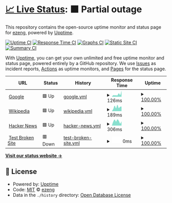 # [📈 Live Status](https://ezeng.github.io/upptime-ghp): <!--live status--> **🟧 Partial outage**

This repository contains the open-source uptime monitor and status page for [ezeng](https://ezeng.github.io/upptime-ghp), powered by [Upptime](https://github.com/upptime/upptime).

[![Uptime CI](https://github.com/ezeng/upptime-ghp/workflows/Uptime%20CI/badge.svg)](https://github.com/ezeng/upptime-ghp/actions?query=workflow%3A%22Uptime+CI%22)
[![Response Time CI](https://github.com/ezeng/upptime-ghp/workflows/Response%20Time%20CI/badge.svg)](https://github.com/ezeng/upptime-ghp/actions?query=workflow%3A%22Response+Time+CI%22)
[![Graphs CI](https://github.com/ezeng/upptime-ghp/workflows/Graphs%20CI/badge.svg)](https://github.com/ezeng/upptime-ghp/actions?query=workflow%3A%22Graphs+CI%22)
[![Static Site CI](https://github.com/ezeng/upptime-ghp/workflows/Static%20Site%20CI/badge.svg)](https://github.com/ezeng/upptime-ghp/actions?query=workflow%3A%22Static+Site+CI%22)
[![Summary CI](https://github.com/ezeng/upptime-ghp/workflows/Summary%20CI/badge.svg)](https://github.com/ezeng/upptime-ghp/actions?query=workflow%3A%22Summary+CI%22)

With [Upptime](https://upptime.js.org), you can get your own unlimited and free uptime monitor and status page, powered entirely by a GitHub repository. We use [Issues](https://github.com/ezeng/upptime-ghp/issues) as incident reports, [Actions](https://github.com/ezeng/upptime-ghp/actions) as uptime monitors, and [Pages](https://ezeng.github.io/upptime-ghp) for the status page.

<!--start: status pages-->
<!-- This summary is generated by Upptime (https://github.com/upptime/upptime) -->
<!-- Do not edit this manually, your changes will be overwritten -->
<!-- prettier-ignore -->
| URL | Status | History | Response Time | Uptime |
| --- | ------ | ------- | ------------- | ------ |
| <img alt="" src="https://icons.duckduckgo.com/ip3/www.google.com.ico" height="13"> [Google](https://www.google.com) | 🟩 Up | [google.yml](https://github.com/ericqzeng/uptime-ghp/commits/HEAD/history/google.yml) | <details><summary><img alt="Response time graph" src="./graphs/google/response-time-week.png" height="20"> 126ms</summary><br><a href="https://ericqzeng.github.io/uptime-ghp/history/google"><img alt="Response time 105" src="https://img.shields.io/endpoint?url=https%3A%2F%2Fraw.githubusercontent.com%2Fericqzeng%2Fuptime-ghp%2FHEAD%2Fapi%2Fgoogle%2Fresponse-time.json"></a><br><a href="https://ericqzeng.github.io/uptime-ghp/history/google"><img alt="24-hour response time 316" src="https://img.shields.io/endpoint?url=https%3A%2F%2Fraw.githubusercontent.com%2Fericqzeng%2Fuptime-ghp%2FHEAD%2Fapi%2Fgoogle%2Fresponse-time-day.json"></a><br><a href="https://ericqzeng.github.io/uptime-ghp/history/google"><img alt="7-day response time 126" src="https://img.shields.io/endpoint?url=https%3A%2F%2Fraw.githubusercontent.com%2Fericqzeng%2Fuptime-ghp%2FHEAD%2Fapi%2Fgoogle%2Fresponse-time-week.json"></a><br><a href="https://ericqzeng.github.io/uptime-ghp/history/google"><img alt="30-day response time 105" src="https://img.shields.io/endpoint?url=https%3A%2F%2Fraw.githubusercontent.com%2Fericqzeng%2Fuptime-ghp%2FHEAD%2Fapi%2Fgoogle%2Fresponse-time-month.json"></a><br><a href="https://ericqzeng.github.io/uptime-ghp/history/google"><img alt="1-year response time 105" src="https://img.shields.io/endpoint?url=https%3A%2F%2Fraw.githubusercontent.com%2Fericqzeng%2Fuptime-ghp%2FHEAD%2Fapi%2Fgoogle%2Fresponse-time-year.json"></a></details> | <details><summary><a href="https://ericqzeng.github.io/uptime-ghp/history/google">100.00%</a></summary><a href="https://ericqzeng.github.io/uptime-ghp/history/google"><img alt="All-time uptime 100.00%" src="https://img.shields.io/endpoint?url=https%3A%2F%2Fraw.githubusercontent.com%2Fericqzeng%2Fuptime-ghp%2FHEAD%2Fapi%2Fgoogle%2Fuptime.json"></a><br><a href="https://ericqzeng.github.io/uptime-ghp/history/google"><img alt="24-hour uptime 100.00%" src="https://img.shields.io/endpoint?url=https%3A%2F%2Fraw.githubusercontent.com%2Fericqzeng%2Fuptime-ghp%2FHEAD%2Fapi%2Fgoogle%2Fuptime-day.json"></a><br><a href="https://ericqzeng.github.io/uptime-ghp/history/google"><img alt="7-day uptime 100.00%" src="https://img.shields.io/endpoint?url=https%3A%2F%2Fraw.githubusercontent.com%2Fericqzeng%2Fuptime-ghp%2FHEAD%2Fapi%2Fgoogle%2Fuptime-week.json"></a><br><a href="https://ericqzeng.github.io/uptime-ghp/history/google"><img alt="30-day uptime 100.00%" src="https://img.shields.io/endpoint?url=https%3A%2F%2Fraw.githubusercontent.com%2Fericqzeng%2Fuptime-ghp%2FHEAD%2Fapi%2Fgoogle%2Fuptime-month.json"></a><br><a href="https://ericqzeng.github.io/uptime-ghp/history/google"><img alt="1-year uptime 100.00%" src="https://img.shields.io/endpoint?url=https%3A%2F%2Fraw.githubusercontent.com%2Fericqzeng%2Fuptime-ghp%2FHEAD%2Fapi%2Fgoogle%2Fuptime-year.json"></a></details>
| <img alt="" src="https://icons.duckduckgo.com/ip3/en.wikipedia.org.ico" height="13"> [Wikipedia](https://en.wikipedia.org) | 🟩 Up | [wikipedia.yml](https://github.com/ericqzeng/uptime-ghp/commits/HEAD/history/wikipedia.yml) | <details><summary><img alt="Response time graph" src="./graphs/wikipedia/response-time-week.png" height="20"> 189ms</summary><br><a href="https://ericqzeng.github.io/uptime-ghp/history/wikipedia"><img alt="Response time 205" src="https://img.shields.io/endpoint?url=https%3A%2F%2Fraw.githubusercontent.com%2Fericqzeng%2Fuptime-ghp%2FHEAD%2Fapi%2Fwikipedia%2Fresponse-time.json"></a><br><a href="https://ericqzeng.github.io/uptime-ghp/history/wikipedia"><img alt="24-hour response time 215" src="https://img.shields.io/endpoint?url=https%3A%2F%2Fraw.githubusercontent.com%2Fericqzeng%2Fuptime-ghp%2FHEAD%2Fapi%2Fwikipedia%2Fresponse-time-day.json"></a><br><a href="https://ericqzeng.github.io/uptime-ghp/history/wikipedia"><img alt="7-day response time 189" src="https://img.shields.io/endpoint?url=https%3A%2F%2Fraw.githubusercontent.com%2Fericqzeng%2Fuptime-ghp%2FHEAD%2Fapi%2Fwikipedia%2Fresponse-time-week.json"></a><br><a href="https://ericqzeng.github.io/uptime-ghp/history/wikipedia"><img alt="30-day response time 199" src="https://img.shields.io/endpoint?url=https%3A%2F%2Fraw.githubusercontent.com%2Fericqzeng%2Fuptime-ghp%2FHEAD%2Fapi%2Fwikipedia%2Fresponse-time-month.json"></a><br><a href="https://ericqzeng.github.io/uptime-ghp/history/wikipedia"><img alt="1-year response time 205" src="https://img.shields.io/endpoint?url=https%3A%2F%2Fraw.githubusercontent.com%2Fericqzeng%2Fuptime-ghp%2FHEAD%2Fapi%2Fwikipedia%2Fresponse-time-year.json"></a></details> | <details><summary><a href="https://ericqzeng.github.io/uptime-ghp/history/wikipedia">100.00%</a></summary><a href="https://ericqzeng.github.io/uptime-ghp/history/wikipedia"><img alt="All-time uptime 100.00%" src="https://img.shields.io/endpoint?url=https%3A%2F%2Fraw.githubusercontent.com%2Fericqzeng%2Fuptime-ghp%2FHEAD%2Fapi%2Fwikipedia%2Fuptime.json"></a><br><a href="https://ericqzeng.github.io/uptime-ghp/history/wikipedia"><img alt="24-hour uptime 100.00%" src="https://img.shields.io/endpoint?url=https%3A%2F%2Fraw.githubusercontent.com%2Fericqzeng%2Fuptime-ghp%2FHEAD%2Fapi%2Fwikipedia%2Fuptime-day.json"></a><br><a href="https://ericqzeng.github.io/uptime-ghp/history/wikipedia"><img alt="7-day uptime 100.00%" src="https://img.shields.io/endpoint?url=https%3A%2F%2Fraw.githubusercontent.com%2Fericqzeng%2Fuptime-ghp%2FHEAD%2Fapi%2Fwikipedia%2Fuptime-week.json"></a><br><a href="https://ericqzeng.github.io/uptime-ghp/history/wikipedia"><img alt="30-day uptime 100.00%" src="https://img.shields.io/endpoint?url=https%3A%2F%2Fraw.githubusercontent.com%2Fericqzeng%2Fuptime-ghp%2FHEAD%2Fapi%2Fwikipedia%2Fuptime-month.json"></a><br><a href="https://ericqzeng.github.io/uptime-ghp/history/wikipedia"><img alt="1-year uptime 100.00%" src="https://img.shields.io/endpoint?url=https%3A%2F%2Fraw.githubusercontent.com%2Fericqzeng%2Fuptime-ghp%2FHEAD%2Fapi%2Fwikipedia%2Fuptime-year.json"></a></details>
| <img alt="" src="https://icons.duckduckgo.com/ip3/news.ycombinator.com.ico" height="13"> [Hacker News](https://news.ycombinator.com) | 🟩 Up | [hacker-news.yml](https://github.com/ericqzeng/uptime-ghp/commits/HEAD/history/hacker-news.yml) | <details><summary><img alt="Response time graph" src="./graphs/hacker-news/response-time-week.png" height="20"> 306ms</summary><br><a href="https://ericqzeng.github.io/uptime-ghp/history/hacker-news"><img alt="Response time 305" src="https://img.shields.io/endpoint?url=https%3A%2F%2Fraw.githubusercontent.com%2Fericqzeng%2Fuptime-ghp%2FHEAD%2Fapi%2Fhacker-news%2Fresponse-time.json"></a><br><a href="https://ericqzeng.github.io/uptime-ghp/history/hacker-news"><img alt="24-hour response time 288" src="https://img.shields.io/endpoint?url=https%3A%2F%2Fraw.githubusercontent.com%2Fericqzeng%2Fuptime-ghp%2FHEAD%2Fapi%2Fhacker-news%2Fresponse-time-day.json"></a><br><a href="https://ericqzeng.github.io/uptime-ghp/history/hacker-news"><img alt="7-day response time 306" src="https://img.shields.io/endpoint?url=https%3A%2F%2Fraw.githubusercontent.com%2Fericqzeng%2Fuptime-ghp%2FHEAD%2Fapi%2Fhacker-news%2Fresponse-time-week.json"></a><br><a href="https://ericqzeng.github.io/uptime-ghp/history/hacker-news"><img alt="30-day response time 291" src="https://img.shields.io/endpoint?url=https%3A%2F%2Fraw.githubusercontent.com%2Fericqzeng%2Fuptime-ghp%2FHEAD%2Fapi%2Fhacker-news%2Fresponse-time-month.json"></a><br><a href="https://ericqzeng.github.io/uptime-ghp/history/hacker-news"><img alt="1-year response time 305" src="https://img.shields.io/endpoint?url=https%3A%2F%2Fraw.githubusercontent.com%2Fericqzeng%2Fuptime-ghp%2FHEAD%2Fapi%2Fhacker-news%2Fresponse-time-year.json"></a></details> | <details><summary><a href="https://ericqzeng.github.io/uptime-ghp/history/hacker-news">100.00%</a></summary><a href="https://ericqzeng.github.io/uptime-ghp/history/hacker-news"><img alt="All-time uptime 100.00%" src="https://img.shields.io/endpoint?url=https%3A%2F%2Fraw.githubusercontent.com%2Fericqzeng%2Fuptime-ghp%2FHEAD%2Fapi%2Fhacker-news%2Fuptime.json"></a><br><a href="https://ericqzeng.github.io/uptime-ghp/history/hacker-news"><img alt="24-hour uptime 100.00%" src="https://img.shields.io/endpoint?url=https%3A%2F%2Fraw.githubusercontent.com%2Fericqzeng%2Fuptime-ghp%2FHEAD%2Fapi%2Fhacker-news%2Fuptime-day.json"></a><br><a href="https://ericqzeng.github.io/uptime-ghp/history/hacker-news"><img alt="7-day uptime 100.00%" src="https://img.shields.io/endpoint?url=https%3A%2F%2Fraw.githubusercontent.com%2Fericqzeng%2Fuptime-ghp%2FHEAD%2Fapi%2Fhacker-news%2Fuptime-week.json"></a><br><a href="https://ericqzeng.github.io/uptime-ghp/history/hacker-news"><img alt="30-day uptime 100.00%" src="https://img.shields.io/endpoint?url=https%3A%2F%2Fraw.githubusercontent.com%2Fericqzeng%2Fuptime-ghp%2FHEAD%2Fapi%2Fhacker-news%2Fuptime-month.json"></a><br><a href="https://ericqzeng.github.io/uptime-ghp/history/hacker-news"><img alt="1-year uptime 100.00%" src="https://img.shields.io/endpoint?url=https%3A%2F%2Fraw.githubusercontent.com%2Fericqzeng%2Fuptime-ghp%2FHEAD%2Fapi%2Fhacker-news%2Fuptime-year.json"></a></details>
| <img alt="" src="https://icons.duckduckgo.com/ip3/thissitedoesnotexist.koj.co.ico" height="13"> [Test Broken Site](https://thissitedoesnotexist.koj.co) | 🟥 Down | [test-broken-site.yml](https://github.com/ericqzeng/uptime-ghp/commits/HEAD/history/test-broken-site.yml) | <details><summary><img alt="Response time graph" src="./graphs/test-broken-site/response-time-week.png" height="20"> 0ms</summary><br><a href="https://ericqzeng.github.io/uptime-ghp/history/test-broken-site"><img alt="Response time 0" src="https://img.shields.io/endpoint?url=https%3A%2F%2Fraw.githubusercontent.com%2Fericqzeng%2Fuptime-ghp%2FHEAD%2Fapi%2Ftest-broken-site%2Fresponse-time.json"></a><br><a href="https://ericqzeng.github.io/uptime-ghp/history/test-broken-site"><img alt="24-hour response time 0" src="https://img.shields.io/endpoint?url=https%3A%2F%2Fraw.githubusercontent.com%2Fericqzeng%2Fuptime-ghp%2FHEAD%2Fapi%2Ftest-broken-site%2Fresponse-time-day.json"></a><br><a href="https://ericqzeng.github.io/uptime-ghp/history/test-broken-site"><img alt="7-day response time 0" src="https://img.shields.io/endpoint?url=https%3A%2F%2Fraw.githubusercontent.com%2Fericqzeng%2Fuptime-ghp%2FHEAD%2Fapi%2Ftest-broken-site%2Fresponse-time-week.json"></a><br><a href="https://ericqzeng.github.io/uptime-ghp/history/test-broken-site"><img alt="30-day response time 0" src="https://img.shields.io/endpoint?url=https%3A%2F%2Fraw.githubusercontent.com%2Fericqzeng%2Fuptime-ghp%2FHEAD%2Fapi%2Ftest-broken-site%2Fresponse-time-month.json"></a><br><a href="https://ericqzeng.github.io/uptime-ghp/history/test-broken-site"><img alt="1-year response time 0" src="https://img.shields.io/endpoint?url=https%3A%2F%2Fraw.githubusercontent.com%2Fericqzeng%2Fuptime-ghp%2FHEAD%2Fapi%2Ftest-broken-site%2Fresponse-time-year.json"></a></details> | <details><summary><a href="https://ericqzeng.github.io/uptime-ghp/history/test-broken-site">100.00%</a></summary><a href="https://ericqzeng.github.io/uptime-ghp/history/test-broken-site"><img alt="All-time uptime 100.00%" src="https://img.shields.io/endpoint?url=https%3A%2F%2Fraw.githubusercontent.com%2Fericqzeng%2Fuptime-ghp%2FHEAD%2Fapi%2Ftest-broken-site%2Fuptime.json"></a><br><a href="https://ericqzeng.github.io/uptime-ghp/history/test-broken-site"><img alt="24-hour uptime 100.00%" src="https://img.shields.io/endpoint?url=https%3A%2F%2Fraw.githubusercontent.com%2Fericqzeng%2Fuptime-ghp%2FHEAD%2Fapi%2Ftest-broken-site%2Fuptime-day.json"></a><br><a href="https://ericqzeng.github.io/uptime-ghp/history/test-broken-site"><img alt="7-day uptime 100.00%" src="https://img.shields.io/endpoint?url=https%3A%2F%2Fraw.githubusercontent.com%2Fericqzeng%2Fuptime-ghp%2FHEAD%2Fapi%2Ftest-broken-site%2Fuptime-week.json"></a><br><a href="https://ericqzeng.github.io/uptime-ghp/history/test-broken-site"><img alt="30-day uptime 100.00%" src="https://img.shields.io/endpoint?url=https%3A%2F%2Fraw.githubusercontent.com%2Fericqzeng%2Fuptime-ghp%2FHEAD%2Fapi%2Ftest-broken-site%2Fuptime-month.json"></a><br><a href="https://ericqzeng.github.io/uptime-ghp/history/test-broken-site"><img alt="1-year uptime 100.00%" src="https://img.shields.io/endpoint?url=https%3A%2F%2Fraw.githubusercontent.com%2Fericqzeng%2Fuptime-ghp%2FHEAD%2Fapi%2Ftest-broken-site%2Fuptime-year.json"></a></details>

<!--end: status pages-->

[**Visit our status website →**](https://ezeng.github.io/upptime-ghp)

## 📄 License

- Powered by: [Upptime](https://github.com/upptime/upptime)
- Code: [MIT](./LICENSE) © [ezeng](https://ezeng.github.io/upptime-ghp)
- Data in the `./history` directory: [Open Database License](https://opendatacommons.org/licenses/odbl/1-0/)

